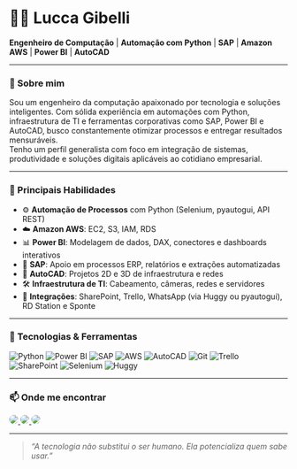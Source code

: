 # 👨‍💻 Lucca Gibelli

**Engenheiro de Computação** | **Automação com Python** | **SAP** | **Amazon AWS** | **Power BI** | **AutoCAD**

---

### 🚀 Sobre mim

Sou um engenheiro da computação apaixonado por tecnologia e soluções inteligentes. Com sólida experiência em automações com Python, infraestrutura de TI e ferramentas corporativas como SAP, Power BI e AutoCAD, busco constantemente otimizar processos e entregar resultados mensuráveis.  
Tenho um perfil generalista com foco em integração de sistemas, produtividade e soluções digitais aplicáveis ao cotidiano empresarial.

---

### 🧠 Principais Habilidades

- ⚙️ **Automação de Processos** com Python (Selenium, pyautogui, API REST)
- ☁️ **Amazon AWS**: EC2, S3, IAM, RDS
- 📊 **Power BI**: Modelagem de dados, DAX, conectores e dashboards interativos
- 🧾 **SAP**: Apoio em processos ERP, relatórios e extrações automatizadas
- 📐 **AutoCAD**: Projetos 2D e 3D de infraestrutura e redes
- 🛠️ **Infraestrutura de TI**: Cabeamento, câmeras, redes e servidores
- 🧩 **Integrações**: SharePoint, Trello, WhatsApp (via Huggy ou pyautogui), RD Station e Sponte

---

### 🔧 Tecnologias & Ferramentas

![Python](https://img.shields.io/badge/-Python-3776AB?style=flat&logo=python&logoColor=white)
![Power BI](https://img.shields.io/badge/-Power%20BI-F2C811?style=flat&logo=powerbi&logoColor=black)
![SAP](https://img.shields.io/badge/-SAP-0FAAFF?style=flat&logo=sap&logoColor=white)
![AWS](https://img.shields.io/badge/-AWS-232F3E?style=flat&logo=amazonaws&logoColor=white)
![AutoCAD](https://img.shields.io/badge/-AutoCAD-E60000?style=flat&logo=autodesk&logoColor=white)
![Git](https://img.shields.io/badge/-Git-F05032?style=flat&logo=git&logoColor=white)
![Trello](https://img.shields.io/badge/-Trello-0052CC?style=flat&logo=trello&logoColor=white)
![SharePoint](https://img.shields.io/badge/-SharePoint-0078D4?style=flat&logo=microsoftsharepoint&logoColor=white)
![Selenium](https://img.shields.io/badge/-Selenium-43B02A?style=flat&logo=selenium&logoColor=white)
![Huggy](https://img.shields.io/badge/-Huggy-00C9A7?style=flat)

---

### 📫 Onde me encontrar

<p align="left">
  <a href="https://www.linkedin.com/in/luccagibelli" target="_blank">
    <img src="https://img.shields.io/badge/-LinkedIn-0A66C2?style=for-the-badge&logo=linkedin&logoColor=white&logoWidth=20&labelColor=0A66C2" style="border-radius: 50px;" />
  </a>
  <a href="mailto:luccagibelli111@gmail.com" target="_blank">
    <img src="https://img.shields.io/badge/-Email-D14836?style=for-the-badge&logo=gmail&logoColor=white&logoWidth=20&labelColor=D14836" style="border-radius: 50px;" />
  </a>
  <a href="https://github.com/LuccaGibelli" target="_blank">
    <img src="https://img.shields.io/badge/-GitHub-181717?style=for-the-badge&logo=github&logoColor=white&logoWidth=20&labelColor=181717" style="border-radius: 50px;" />
  </a>
</p>

---

> *“A tecnologia não substitui o ser humano. Ela potencializa quem sabe usar.”*
